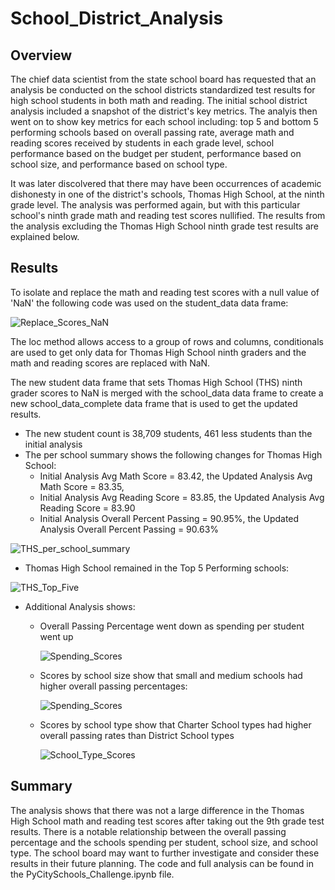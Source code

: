 # School_District_Analysis 

## Overview
The chief data scientist from the state school board has requested that an analysis be conducted on the school districts standardized test results for high school students in both math and reading.  The initial school district analysis included a snapshot of the district's key metrics.  The analyis then went on to show key metrics for each school including: top 5 and bottom 5 performing schools based on overall passing rate, average math and reading scores received by students in each grade level, school performance based on the budget per student, performance based on school size, and performance based on school type. 

It was later discolvered that there may have been occurrences of academic dishonesty in one of the district's schools, Thomas High School, at the ninth grade level.  The analysis was performed again, but with this particular school's ninth grade math and reading test scores nullified. The results from the analysis excluding the Thomas High School ninth grade test results are explained below.  

## Results 
To isolate and replace the math and reading test scores with a null value of 'NaN' the following code was used on the student_data data frame: 


![Replace_Scores_NaN](https://user-images.githubusercontent.com/103215123/169561814-5d083ae2-c115-40d9-84e6-e30b4bedf5cf.png)

The loc method allows access to a group of rows and columns, conditionals are used to get only data for Thomas High School ninth graders and the math and reading scores are replaced with NaN. 

The new student data frame that sets Thomas High School (THS) ninth grader scores to NaN is merged with the school_data data frame to create a new school_data_complete data frame that is used to get the updated results. 

- The new student count is 38,709 students, 461 less students than the initial analysis 
- The per school summary shows the following changes for Thomas High School:
  - Initial Analysis Avg Math Score = 83.42, the Updated Analysis Avg Math Score = 83.35, 
  - Initial Analysis Avg Reading Score = 83.85, the Updated Analysis Avg Reading Score = 83.90
  - Initial Analysis Overall Percent Passing = 90.95%, the Updated Analysis Overall Percent Passing = 90.63%

![THS_per_school_summary](https://user-images.githubusercontent.com/103215123/169577287-fcc37bf4-7957-448b-b077-77e3dfce00fe.png)


- Thomas High School remained in the Top 5 Performing schools:

![THS_Top_Five](https://user-images.githubusercontent.com/103215123/169577756-75314977-f18a-40e3-8b63-92aa51ee4712.png)

- Additional Analysis shows: 
  - Overall Passing Percentage went down as spending per student went up
    
    ![Spending_Scores](https://user-images.githubusercontent.com/103215123/169579035-e6a6baa2-2191-426c-95af-243e6e0410e1.png)

  - Scores by school size show that small and medium schools had higher overall passing percentages:
  
    ![Spending_Scores](https://user-images.githubusercontent.com/103215123/169579520-4f830bc0-2bac-4085-b741-eec7bf0f1ffc.png)
    
  - Scores by school type show that Charter School types had higher overall passing rates than District School types    
  
    
    ![School_Type_Scores](https://user-images.githubusercontent.com/103215123/169580065-362c74a6-961f-43d7-ad40-03792fb64ae2.png)

    
## Summary
The analysis shows that there was not a large difference in the Thomas High School math and reading test scores after taking out the 9th grade test results.  There is a notable relationship between the overall passing percentage and the schools spending per student, school size, and school type. The school board may want to further investigate and consider these results in their future planning. 
The code and full analysis can be found in the PyCitySchools_Challenge.ipynb file.  
